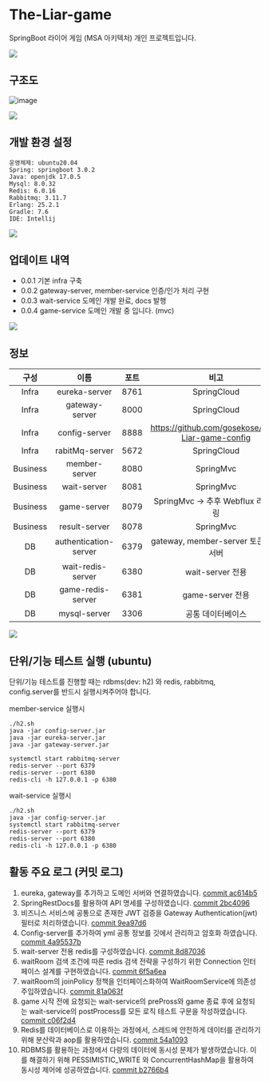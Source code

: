 
# The-Liar-game
SpringBoot 라이어 게임 (MSA 아키텍처) 개인 프로젝트입니다.

![](../header.png)


## 구조도
![image](https://user-images.githubusercontent.com/88478829/220101446-0456eb9e-6924-4376-8b1f-425af8410813.png)


![](../header.png)


## 개발 환경 설정
```
운영체제: ubuntu20.04
Spring: springboot 3.0.2
Java: openjdk 17.0.5
Mysql: 8.0.32
Redis: 6.0.16
Rabbitmq: 3.11.7
Erlang: 25.2.1
Gradle: 7.6
IDE: Intellij
```
![](../header.png)

## 업데이트 내역

* 0.0.1 기본 infra 구축 
* 0.0.2 gateway-server, member-service 인증/인가 처리 구현
* 0.0.3 wait-service 도메인 개발 완료, docs 발행
* 0.0.4 game-service 도메인 개발 중 입니다. (mvc)

![](../header.png)
## 정보
|구성|이름|포트|비고
|:---:|:---:|:---:|:---:|
|Infra|eureka-server|8761|SpringCloud|
|Infra|gateway-server|8000|SpringCloud|
|Infra|config-server|8888|https://github.com/gosekose/The-Liar-game-config|
|Infra|rabitMq-server|5672|SpringCloud|
|Business|member-server|8080|SpringMvc|
|Business|wait-server|8081|SpringMvc|
|Business|game-server|8079|SpringMvc -> 추후 Webflux 리펙토링|
|Business|result-server|8078|SpringMvc|
|DB|authentication-server|6379|gateway, member-server 토큰 인증 서버|
|DB|wait-redis-server|6380|wait-server 전용|
|DB|game-redis-server|6381|game-server 전용|
|DB|mysql-server|3306|공통 데이터베이스|

![](../header.png)


## 단위/기능 테스트 실행 (ubuntu)
단위/기능 테스트를 진행할 때는 rdbms(dev: h2) 와 redis, rabbitmq, config.server를 반드시 실행시켜주어야 합니다. 

member-service 실행시 
```
./h2.sh
java -jar config-server.jar
java -jar eureka-server.jar
java -jar gateway-server.jar

systemctl start rabbitmq-server
redis-server --port 6379
redis-server --port 6380
redis-cli -h 127.0.0.1 -p 6380
```

wait-service 실행시 
```
./h2.sh
java -jar config-server.jar
systemctl start rabbitmq-server
redis-server --port 6379
redis-server --port 6380
redis-cli -h 127.0.0.1 -p 6380
```

## 활동 주요 로그 (커밋 로그) 
1. eureka, gateway를 추가하고 도메인 서버와 연결하였습니다. [commit ac614b5](https://github.com/gosekose/The-Liar-game/pull/15/commits/ac614b5bf38ad77511e2da8e798c469a4b5c2393)
2. SpringRestDocs를 활용하여 API 명세를 구성하였습니다. [commit 2bc4096](https://github.com/gosekose/The-Liar-game/commit/2bc409635debee55b638cd233381b7965eaa7aff)
3. 비즈니스 서비스에 공통으로 존재한 JWT 검증을 Gateway Authentication(jwt) 필터로 처리하였습니다. [commit 9ea97d6](https://github.com/gosekose/The-Liar-game/commit/9ea97d65f0e98c86874d66356ec42adb45186f13)
4. Config-server를 추가하여 yml 공통 정보를 깃에서 관리하고 암호화 하였습니다. [commit 4a95537b](https://github.com/gosekose/The-Liar-game/commit/4a95537b2d269227e0ebe9ea3964ec8946202694)
5. wait-server 전용 redis를 구성하였습니다. [commit 8d87036](https://github.com/gosekose/The-Liar-game/commit/8d8703624b712c9c0b24dd8ebf678337f3af6cd0) 
6. waitRoom 검색 조건에 따른 redis 검색 전략을 구성하기 위한 Connection 인터페이스 설계를 구현하였습니다. [commit 6f5a6ea](https://github.com/gosekose/The-Liar-game/commit/6f5a6eaf9918e9de71b1542973242fe65c089675)
7. waitRoom의 joinPolicy 정책을 인터페이스화하여 WaitRoomService에 의존성 주입하였습니다. [commit 81a063f](https://github.com/gosekose/The-Liar-game/commit/81a063fb2a65a62be0922dc0395c2ed602662fa0) 
8. game 시작 전에 요청되는 wait-service의 prePross와 game 종료 후에 요청되는 wait-service의 postProcess를 모든 로직 테스트 구문을 작성하였습니다. [commit c06f2d4](https://github.com/gosekose/The-Liar-game/commit/c06f2d4486bdd3435e8a336a42efb7d01f0ca734)
9. Redis를 데이터베이스로 이용하는 과정에서, 스레드에 안전하게 데이터를 관리하기 위해 분산락과 aop를 활용하였습니다. [commit 54a1093](https://github.com/gosekose/The-Liar-game/commit/54a109380fe848cfa973c0ef9b0029f43362eefa)
10. RDBMS를 활용하는 과정에서 다량의 데이터에 동시성 문제가 발생하였습니다. 이를 해결하기 위해 PESSIMISTIC_WRITE 와 ConcurrentHashMap을 활용하여 동시성 제어에 성공하였습니다. [commit b2766b4](https://github.com/gosekose/The-Liar-game/blob/main/result-service/src/main/java/liar/resultservice/result/service/save/SavePolicyImpl.java)
